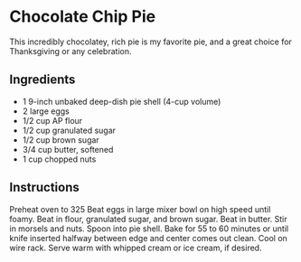 # Chocolate Chip Pie
This incredibly chocolatey, rich pie is my favorite pie, and a great choice for Thanksgiving or any celebration.

## Ingredients
* 1 9-inch unbaked deep-dish pie shell (4-cup volume)
* 2 large eggs
* 1/2 cup AP flour
* 1/2 cup granulated sugar
* 1/2 cup brown sugar
* 3/4 cup butter, softened
* 1 cup chopped nuts

## Instructions
Preheat oven to 325
Beat eggs in large mixer bowl on high speed until foamy. Beat in flour, granulated sugar, and brown sugar. Beat in butter. Stir in morsels and nuts. Spoon into pie shell.
Bake for 55 to 60 minutes or until knife inserted halfway between edge and center comes out clean. Cool on wire rack. Serve warm with whipped cream or ice cream, if desired.
